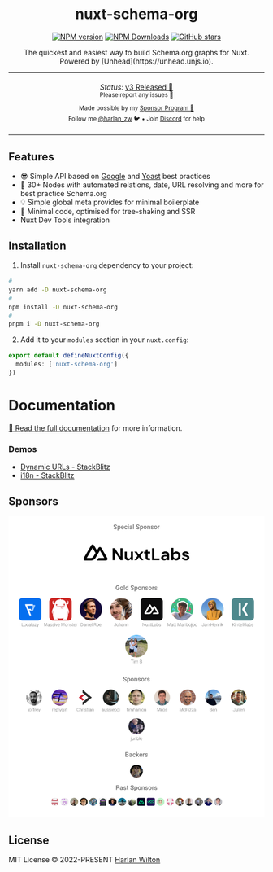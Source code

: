 <h1 align='center'>nuxt-schema-org</h1>

<p align="center">
<a href='https://github.com/harlan-zw/nuxt-schema-org/actions/workflows/test.yml'>
</a>
<a href="https://www.npmjs.com/package/nuxt-schema-org" target="__blank"><img src="https://img.shields.io/npm/v/nuxt-schema-org?style=flat&colorA=002438&colorB=28CF8D" alt="NPM version"></a>
<a href="https://www.npmjs.com/package/nuxt-schema-org" target="__blank"><img alt="NPM Downloads" src="https://img.shields.io/npm/dm/nuxt-schema-org?flat&colorA=002438&colorB=28CF8D"></a>
<a href="https://github.com/harlan-zw/nuxt-schema-org" target="__blank"><img alt="GitHub stars" src="https://img.shields.io/github/stars/harlan-zw/nuxt-schema-org?flat&colorA=002438&colorB=28CF8D"></a>
</p>


<p align="center">
The quickest and easiest way to build Schema.org graphs for Nuxt. Powered by [Unhead](https://unhead.unjs.io).
</p>

<p align="center">
<table>
<tbody>
<td align="center">
<img width="800" height="0" /><br>
<i>Status:</i> <a href="https://github.com/harlan-zw/nuxt-schema-org/releases/tag/v3.0.0">v3 Released 🎉</a></b> <br>
<sup> Please report any issues 🐛</sup><br>
<sub>Made possible by my <a href="https://github.com/sponsors/harlan-zw">Sponsor Program 💖</a><br> Follow me <a href="https://twitter.com/harlan_zw">@harlan_zw</a> 🐦 • Join <a href="https://discord.gg/275MBUBvgP">Discord</a> for help</sub><br>
<img width="800" height="0" />
</td>
</tbody>
</table>
</p>

## Features

- 😎 Simple API based on [Google](https://developers.google.com/search/docs/advanced/structured-data/search-gallery) and [Yoast](https://developer.yoast.com/features/schema/overview) best practices
- 🧙 30+ Nodes with automated relations, date, URL resolving and more for best practice Schema.org
- 💡 Simple global meta provides for minimal boilerplate
- 🌳 Minimal code, optimised for tree-shaking and SSR
- Nuxt Dev Tools integration

## Installation

1. Install `nuxt-schema-org` dependency to your project:

```bash
#
yarn add -D nuxt-schema-org
#
npm install -D nuxt-schema-org
#
pnpm i -D nuxt-schema-org
```


2. Add it to your `modules` section in your `nuxt.config`:

```ts
export default defineNuxtConfig({
  modules: ['nuxt-schema-org']
})
```

# Documentation

[📖 Read the full documentation](https://nuxtseo.com/schema-org) for more information.


### Demos

- [Dynamic URLs - StackBlitz](https://stackblitz.com/edit/nuxt-starter-dyraxc?file=server%2Fapi%2F_sitemap-urls.ts)
- [i18n - StackBlitz](https://stackblitz.com/edit/nuxt-starter-jwuie4?file=app.vue)

## Sponsors

<p align="center">
  <a href="https://raw.githubusercontent.com/harlan-zw/static/main/sponsors.svg">
    <img src='https://raw.githubusercontent.com/harlan-zw/static/main/sponsors.svg'/>
  </a>
</p>


## License

MIT License © 2022-PRESENT [Harlan Wilton](https://github.com/harlan-zw)
